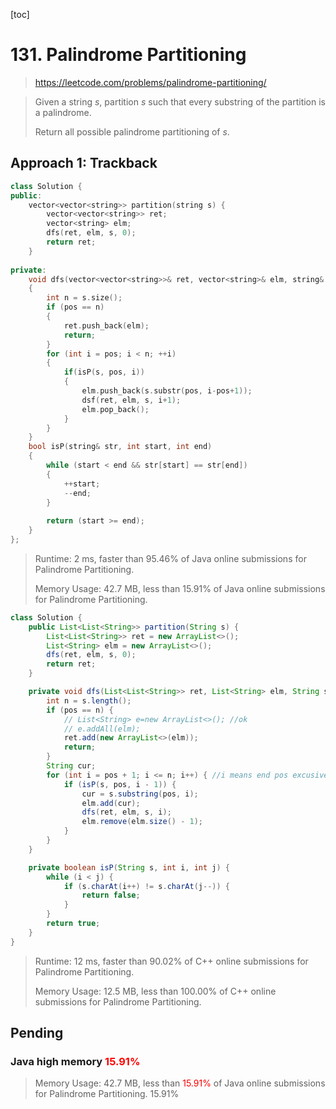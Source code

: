 [toc]

# 131. Palindrome Partitioning

> https://leetcode.com/problems/palindrome-partitioning/

>Given a string *s*, partition *s* such that every substring of the partition is a palindrome.
>
>Return all possible palindrome partitioning of *s*.

## Approach 1: Trackback

```c++
class Solution {
public:
    vector<vector<string>> partition(string s) {
        vector<vector<string>> ret;
        vector<string> elm;
        dfs(ret, elm, s, 0);
        return ret;
    }
    
private:
    void dfs(vector<vector<string>>& ret, vector<string>& elm, string& s, int pos)
    {
        int n = s.size();
        if (pos == n)
        {
            ret.push_back(elm);
            return;
        }
        for (int i = pos; i < n; ++i)
        {
            if(isP(s, pos, i))
            {
                elm.push_back(s.substr(pos, i-pos+1));
                dsf(ret, elm, s, i+1);
                elm.pop_back();
            }
        }
    }
    bool isP(string& str, int start, int end)
    {
        while (start < end && str[start] == str[end])
        {
            ++start;
            --end;
        }
        
        return (start >= end);
    }
};
```

>Runtime: 2 ms, faster than 95.46% of Java online submissions for Palindrome Partitioning.
>
>Memory Usage: 42.7 MB, less than 15.91% of Java online submissions for Palindrome Partitioning.

```java 
class Solution {
    public List<List<String>> partition(String s) {
        List<List<String>> ret = new ArrayList<>();
        List<String> elm = new ArrayList<>();
        dfs(ret, elm, s, 0);
        return ret;
    }

    private void dfs(List<List<String>> ret, List<String> elm, String s, int pos) {
        int n = s.length();
        if (pos == n) {
            // List<String> e=new ArrayList<>(); //ok
            // e.addAll(elm);
            ret.add(new ArrayList<>(elm));
            return;
        }
        String cur;
        for (int i = pos + 1; i <= n; i++) { //i means end pos excusively
            if (isP(s, pos, i - 1)) {
                cur = s.substring(pos, i);
                elm.add(cur);
                dfs(ret, elm, s, i);
                elm.remove(elm.size() - 1);
            }
        }
    }

    private boolean isP(String s, int i, int j) {
        while (i < j) {
            if (s.charAt(i++) != s.charAt(j--)) {
                return false;
            }
        }
        return true;
    }
}
```

> Runtime: 12 ms, faster than 90.02% of C++ online submissions for Palindrome Partitioning.
>
> Memory Usage: 12.5 MB, less than 100.00% of C++ online submissions for Palindrome Partitioning.

## Pending

### Java high memory  <font color=red>15.91% </font>

> Memory Usage: 42.7 MB, less than <font color=red>15.91% </font>of Java online submissions for Palindrome Partitioning. 15.91% 



